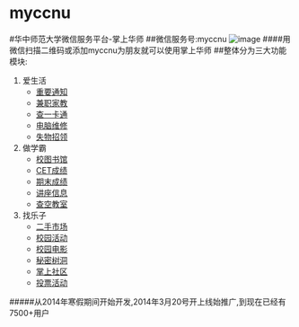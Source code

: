 myccnu
======

#华中师范大学微信服务平台-掌上华师
##微信服务号:myccnu
![image](http://myccnutest.qiniudn.com/code.jpg)
####用微信扫描二维码或添加myccnu为朋友就可以使用掌上华师
##整体分为三大功能模块:
1. 爱生活
      - [重要通知](http://my.ccnuyouth.com/life/notice/index.jsp)
      - [兼职家教](http://my.ccnuyouth.com/life/job/index.jsp)
      - [查一卡通](http://my.ccnuyouth.com/life/YKT/index.jsp)
      - [电脑维修](http://my.ccnuyouth.com/life/computer/index.jsp)
      - [失物招领](http://my.ccnuyouth.com/life/lose/index.jsp)
2. 做学霸
      - [校图书馆](http://my.ccnuyouth.com/study/book/index.jsp)
      - [CET成绩](http://my.ccnuyouth.com/study/CET/index.jsp)
      - [期末成绩](http://my.ccnuyouth.com/study/score/index.jsp)
      - [讲座信息](http://my.ccnuyouth.com/study/lecture/index_Lecture.jsp)
      - [查空教室](http://my.ccnuyouth.com/study/classroom/index.jsp)
3. 找乐子
      - [二手市场](http://my.ccnuyouth.com/play/shop/index.htm)
      - [校园活动](http://my.ccnuyouth.com/study/lecture/index_School.jsp)
      - [校园电影](http://my.ccnuyouth.com/play/movie/index.jsp)
      - [秘密树洞](http://my.ccnuyouth.com/play/shudong/index.html)
      - [掌上社区](http://my.ccnuyouth.com/http://wx.wsq.qq.com/188514346)
      - [投票活动](http://my.ccnuyouth.com/play/vote/index.html)
      
#####从2014年寒假期间开始开发,2014年3月20号开上线始推广,到现在已经有7500+用户
